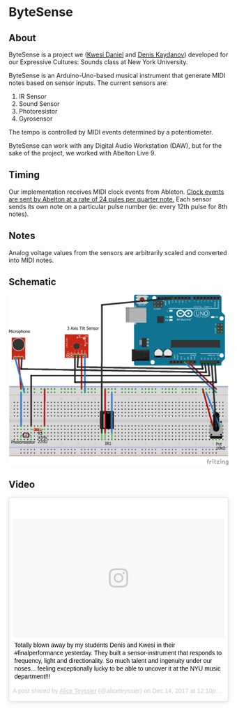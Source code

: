 <h1>ByteSense</h1>

<h2>About</h2>
ByteSense is a project we (<a href="https://github.com/KwesiD">Kwesi Daniel</a> and <a href="https://github.com/deniskaydanov">Denis Kaydanov</a>) developed for our Expressive Cultures: Sounds class at New York University.

ByteSense is an Arduino-Uno-based musical instrument that generate MIDI notes based on sensor inputs.
The current sensors are:
1. IR Sensor
2. Sound Sensor
3. Photoresistor
4. Gyrosensor

The tempo is controlled by MIDI events determined by a potentiometer. 

ByteSense can work with any Digital Audio Workstation (DAW), but for the sake of the project, we worked with Abelton Live 9. 

<h2>Timing</h2>
Our implementation receives MIDI clock events from Ableton. <a href="https://en.wikipedia.org/wiki/MIDI_beat_clock"> Clock events are sent by Abelton at a rate of 24 pules per quarter note.</a> Each sensor sends its own note on a particular pulse number (ie: every 12th pulse for 8th notes).

<h2>Notes</h2>
Analog voltage values from the sensors are arbitrarily scaled and converted into MIDI notes.


<h2>Schematic</h2>
<img src="https://github.com/KwesiD/ByteSense/blob/master/ByteSense_bb.png?raw=true"></img>


<h2>Video</h2>
<blockquote class="instagram-media" data-instgrm-captioned data-instgrm-permalink="https://www.instagram.com/p/BcshAVxgNA7/" data-instgrm-version="8" style=" background:#FFF; border:0; border-radius:3px; box-shadow:0 0 1px 0 rgba(0,0,0,0.5),0 1px 10px 0 rgba(0,0,0,0.15); margin: 1px; max-width:658px; padding:0; width:99.375%; width:-webkit-calc(100% - 2px); width:calc(100% - 2px);"><div style="padding:8px;"> <div style=" background:#F8F8F8; line-height:0; margin-top:40px; padding:28.125% 0; text-align:center; width:100%;"> <div style=" background:url(data:image/png;base64,iVBORw0KGgoAAAANSUhEUgAAACwAAAAsCAMAAAApWqozAAAABGdBTUEAALGPC/xhBQAAAAFzUkdCAK7OHOkAAAAMUExURczMzPf399fX1+bm5mzY9AMAAADiSURBVDjLvZXbEsMgCES5/P8/t9FuRVCRmU73JWlzosgSIIZURCjo/ad+EQJJB4Hv8BFt+IDpQoCx1wjOSBFhh2XssxEIYn3ulI/6MNReE07UIWJEv8UEOWDS88LY97kqyTliJKKtuYBbruAyVh5wOHiXmpi5we58Ek028czwyuQdLKPG1Bkb4NnM+VeAnfHqn1k4+GPT6uGQcvu2h2OVuIf/gWUFyy8OWEpdyZSa3aVCqpVoVvzZZ2VTnn2wU8qzVjDDetO90GSy9mVLqtgYSy231MxrY6I2gGqjrTY0L8fxCxfCBbhWrsYYAAAAAElFTkSuQmCC); display:block; height:44px; margin:0 auto -44px; position:relative; top:-22px; width:44px;"></div></div> <p style=" margin:8px 0 0 0; padding:0 4px;"> <a href="https://www.instagram.com/p/BcshAVxgNA7/" style=" color:#000; font-family:Arial,sans-serif; font-size:14px; font-style:normal; font-weight:normal; line-height:17px; text-decoration:none; word-wrap:break-word;" target="_blank">Totally blown away by my students Denis and Kwesi in their #finalperformance yesterday. They built a sensor-instrument that responds to frequency, light and directionality. So much talent and ingenuity under our noses... feeling exceptionally lucky to be able to uncover it at the NYU music department!!!</a></p> <p style=" color:#c9c8cd; font-family:Arial,sans-serif; font-size:14px; line-height:17px; margin-bottom:0; margin-top:8px; overflow:hidden; padding:8px 0 7px; text-align:center; text-overflow:ellipsis; white-space:nowrap;">A post shared by <a href="https://www.instagram.com/aliceteyssier/" style=" color:#c9c8cd; font-family:Arial,sans-serif; font-size:14px; font-style:normal; font-weight:normal; line-height:17px;" target="_blank"> Alice Teyssier</a> (@aliceteyssier) on <time style=" font-family:Arial,sans-serif; font-size:14px; line-height:17px;" datetime="2017-12-14T20:10:16+00:00">Dec 14, 2017 at 12:10pm PST</time></p></div></blockquote> <script async defer src="//platform.instagram.com/en_US/embeds.js"></script>
